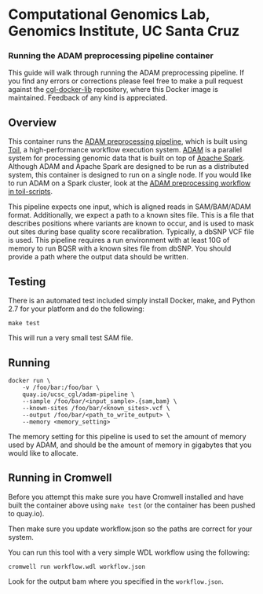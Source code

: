 # Computational Genomics Lab, Genomics Institute, UC Santa Cruz
### Running the ADAM preprocessing pipeline container

This guide will walk through running the ADAM preprocessing pipeline. If you
find any errors or corrections please feel free to make a pull request against
the [cgl-docker-lib](https://github.com/BD2KGenomics/cgl-docker-lib) repository,
where this Docker image is maintained. Feedback of any kind is appreciated.

## Overview

This container runs the [ADAM preprocessing
pipeline](https://github.com/BD2KGenomics/toil-scripts/tree/master/src/toil_scripts/adam_pipeline),
which is built using [Toil](https://github.com/BD2KGenomics/toil), a
high-performance workflow execution system. [ADAM](https://github.com/bigdatagenomics/adam)
is a parallel system for processing genomic data that is built on top of [Apache
Spark](https://spark.apache.org). Although ADAM and Apache Spark are designed
to be run as a distributed system, this container is designed to run on a
single node. If you would like to run ADAM on a Spark cluster, look at the [ADAM
preprocessing workflow in
toil-scripts](https://github.com/BD2KGenomics/toil-scripts/tree/master/src/toil_scripts/adam_pipeline).

This pipeline expects one input, which is aligned reads in SAM/BAM/ADAM format.
Additionally, we expect a path to a known sites file. This is a file that
describes positions where variants are known to occur, and is used to mask
out sites during base quality score recalibration. Typically, a dbSNP VCF file
is used. This pipeline requires a run environment with at least 10G of memory
to run BQSR with a known sites file from dbSNP. You should provide a path where
the output data should be written.

## Testing

There is an automated test included simply install Docker, make, and Python 2.7 for your
platform and do the following:

    make test

This will run a very small test SAM file.

## Running

```
docker run \
    -v /foo/bar:/foo/bar \
    quay.io/ucsc_cgl/adam-pipeline \
    --sample /foo/bar/<input_sample>.{sam,bam} \
    --known-sites /foo/bar/<known_sites>.vcf \
    --output /foo/bar/<path_to_write_output> \
    --memory <memory_setting>
```

The memory setting for this pipeline is used to set the amount of memory used
by ADAM, and should be the amount of memory in gigabytes that you would like
to allocate.

## Running in Cromwell

Before you attempt this make sure you have Cromwell installed and have built the
container above using `make test` (or the container has been pushed to quay.io).

Then make sure you update workflow.json so the paths are correct for your system.

You can run this tool with a very simple WDL workflow using the following:

    cromwell run workflow.wdl workflow.json

Look for the output bam where you specified in the `workflow.json`.
